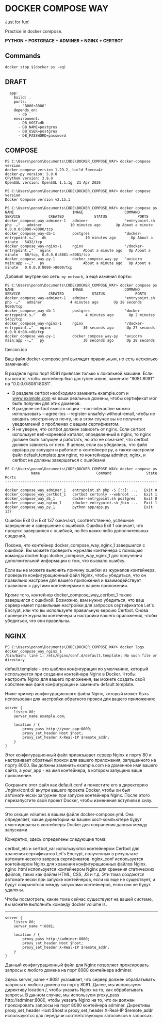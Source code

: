 # DOCKER COMPOSE WAY

Just for fun!

Practice in docker compose.

**PYTHON + POSTGRACE + ADMINER + NGINX + CERTBOT**

## Commands

`docker stop $(docker ps -aq)`

## DRAFT

```
  app:
    build: .
    ports:
      - "8000:8000"
    depends_on:
      - db
    environment:
      - DB_HOST=db
      - DB_NAME=postgres
      - DB_USER=postgres
      - DB_PASSWORD=password
```
## COMPOSE

```
PS C:\Users\ponom\Documents\CODE\DOCKER_COMPOSE_WAY> docker-compose version
docker-compose version 1.29.2, build 5becea4c
docker-py version: 5.0.0
CPython version: 3.9.0
OpenSSL version: OpenSSL 1.1.1g  21 Apr 2020
```
```
PS C:\Users\ponom\Documents\CODE\DOCKER_COMPOSE_WAY> docker compose version
Docker Compose version v2.15.1
```

```
PS C:\Users\ponom\Documents\CODE\DOCKER_COMPOSE_WAY> docker compose ps
NAME                           IMAGE                   COMMAND                  SERVICE             CREATED              STATUS              PORTS
docker_compose_way-adminer-1   adminer                 "entrypoint.sh php -…"   adminer             10 minutes ago       Up About a minute   0.0.0.0:8080->8080/tcp
docker_compose_way-db-1        postgres                "docker-entrypoint.s…"   db                  10 minutes ago       Up About a minute   5432/tcp
docker_compose_way-nginx-1     nginx                   "/docker-entrypoint.…"   nginx               About a minute ago   Up About a minute   80/tcp, 0.0.0.0:8081->8081/tcp
docker_compose_way-py-1        docker_compose_way-py   "uvicorn main:app --…"   py                  About a minute ago   Up About a minute   0.0.0.0:8000->8000/tcp
```

Добавил внутренюю сеть: `my-network`, а ещё изменил порты:
```
PS C:\Users\ponom\Documents\CODE\DOCKER_COMPOSE_WAY> docker compose ps
NAME                           IMAGE                   COMMAND                  SERVICE             CREATED             STATUS              PORTS
docker_compose_way-adminer-1   adminer                 "entrypoint.sh php -…"   adminer             4 minutes ago       Up 28 seconds       8080/tcp
docker_compose_way-db-1        postgres                "docker-entrypoint.s…"   db                  4 minutes ago       Up 2 minutes        5432/tcp
docker_compose_way-nginx-1     nginx                   "/docker-entrypoint.…"   nginx               30 seconds ago      Up 27 seconds       0.0.0.0:80->80/tcp
docker_compose_way-py-1        docker_compose_way-py   "uvicorn main:app --…"   py                  30 seconds ago      Up 28 seconds
```

favicon.ico

Ваш файл docker-compose.yml выглядит правильным, но есть несколько замечаний:

В разделе nginx порт 8081 привязан только к локальной машине. Если вы хотите, чтобы контейнер был доступен извне, замените "8081:8081" на "0.0.0.0:8081:8081".
 - В разделе certbot необходимо заменить example.com и www.example.com на ваши реальные домены, чтобы сертификат мог быть получен для этих доменов.
 - В разделе certbot вместо опции --non-interactive можно использовать --agree-tos --register-unsafely-without-email, чтобы не вводить электронную почту, но в этом случае вы не получите уведомлений о проблемах с вашим сертификатом.
 - Я не уверен, что certbot должен зависеть от nginx. Если certbot использует веб-корневой каталог, определенный в nginx, то nginx должен быть запущен и работать, но это не означает, что certbot должен зависеть от него.
В целом, если вы убедились, что файл app/app.py запущен и работает в контейнере py, а также настроили файл default.template для nginx, то контейнеры adminer, nginx, и certbot не должны завершаться с ошибками.

```
PS C:\Users\ponom\Documents\CODE\DOCKER_COMPOSE_WAY> docker-compose ps  
            Name                          Command                State     Ports
--------------------------------------------------------------------------------
docker_compose_way_adminer_1   entrypoint.sh php -S [::]: ...   Exit 0
docker_compose_way_certbot_1   certbot certonly --webroot ...   Exit 1
docker_compose_way_db_1        docker-entrypoint.sh postgres    Exit 0
docker_compose_way_nginx_1     /docker-entrypoint.sh /bin ...   Exit 1
docker_compose_way_py_1        python app/app.py                Exit 137
```

Ошибки Exit 0 и Exit 137 означают, соответственно, успешное завершение и завершение с ошибкой. Ошибка Exit 1 означает, что процесс завершился с ошибкой, но без каких-либо дополнительных сведений.

Похоже, что контейнер docker_compose_way_nginx_1 завершился с ошибкой. Вы можете проверить журналы контейнера с помощью команды docker logs docker_compose_way_nginx_1 для получения дополнительной информации о том, что вызвало ошибку.

Если вы не можете выяснить причину ошибки из журналов контейнера, проверьте конфигурационный файл Nginx, чтобы убедиться, что он правильно настроен для вашего приложения и взаимодействует правильно с другими контейнерами в вашем приложении.

Кроме того, контейнер docker_compose_way_certbot_1 также завершился с ошибкой. Возможно, вам нужно убедиться, что ваш сервер имеет правильные настройки для запросов сертификатов Let's Encrypt, или что вы используете правильную версию Certbot. Снова проверьте журналы контейнера и настройки вашего приложения, чтобы убедиться, что они правильны.

## NGINX

```
PS C:\Users\ponom\Documents\CODE\DOCKER_COMPOSE_WAY> docker logs docker_compose_way_nginx_1
/bin/bash: line 1: /etc/nginx/conf.d/default.template: No such file or directory
```

default.template - это шаблон конфигурации по умолчанию, который используется при создании контейнера Nginx в Docker. Чтобы настроить Nginx для вашего приложения, вы можете создать свой собственный файл конфигурации и заменить default.template.

Ниже пример конфигурационного файла Nginx, который может быть использован для настройки обратного прокси для вашего приложения:

```
server {
    listen 80;
    server_name example.com;

    location / {
        proxy_pass http://your_app:8000;
        proxy_set_header Host $host;
        proxy_set_header X-Real-IP $remote_addr;
    }
}
```

Этот конфигурационный файл привязывает сервер Nginx к порту 80 и настраивает обратный прокси для вашего приложения, запущенного на порту 8000. Вы должны заменить example.com на доменное имя вашего сайта, а your_app - на имя контейнера, в котором запущено ваше приложение.

Сохраните этот файл как default.conf и поместите его в директорию ./nginx/conf.d/ внутри вашего проекта Docker, чтобы он был автоматически загружен при запуске контейнера Nginx. После этого перезапустите свой проект Docker, чтобы изменения вступили в силу.

---

Это секция volumes в вашем файле docker-compose.yml. Она определяет, какие директории на вашем хост-компьютере будут смонтированы в контейнеры Docker для сохранения данных между запусками.

Конкретно, здесь определены следующие тома:

certbot_etc и certbot_var используются контейнером Certbot для хранения сертификатов Let's Encrypt, полученных в результате автоматического запроса сертификатов.
nginx_conf используется контейнером Nginx для хранения конфигурационных файлов Nginx.
nginx_html используется контейнером Nginx для хранения статических файлов, таких как файлы HTML, CSS, JS и т.д.
Эти тома создаются автоматически при запуске контейнеров, если их еще не существует, и будут сохраняться между запусками контейнеров, если они не будут удалены.

Чтобы посмотреть, какие тома сейчас существуют на вашей системе, вы можете выполнить команду docker volume ls.

---


```
server {
    listen 80;
    server_name *:8081;

    location / {
        proxy_pass http://adminer:8080;
        proxy_set_header Host $host;
        proxy_set_header X-Real-IP $remote_addr;
    }
}
```
Данный конфигурационный файл для Nginx позволяет проксировать запросы с любого домена на порт 8080 контейнера adminer.

Здесь server_name *:8081 указывает, что сервер должен обрабатывать запросы с любого домена на порту 8081. Далее, мы используем директиву location /, чтобы указать Nginx на то, как обрабатывать запросы. В данном случае, мы используем proxy_pass http://adminer:8080, чтобы указать Nginx на то, что он должен проксировать запросы на порт 8080 контейнера adminer. Директивы proxy_set_header Host $host и proxy_set_header X-Real-IP $remote_addr используются для передачи соответствующих заголовков в запросах.